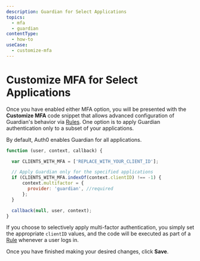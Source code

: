 ```yaml
---
description: Guardian for Select Applications
topics:
  - mfa
  - guardian
contentType:
  - how-to
useCase:
  - customize-mfa
---
```

# Customize MFA for Select Applications

Once you have enabled either MFA option, you will be presented with the **Customize MFA** code snippet that allows advanced configuration of Guardian's behavior via [Rules](/rules). One option is to apply Guardian authentication only to a subset of your applications.

By default, Auth0 enables Guardian for all applications.

```js
function (user, context, callback) {

  var CLIENTS_WITH_MFA = ['REPLACE_WITH_YOUR_CLIENT_ID'];

  // Apply Guardian only for the specified applications
  if (CLIENTS_WITH_MFA.indexOf(context.clientID) !== -1) {
      context.multifactor = {
        provider: 'guardian', //required
      };
  }

  callback(null, user, context);
}
```

If you choose to selectively apply multi-factor authentication, you simply set the appropriate `clientID` values, and the code will be executed as part of a [Rule](/rules) whenever a user logs in.

Once you have finished making your desired changes, click **Save**.
